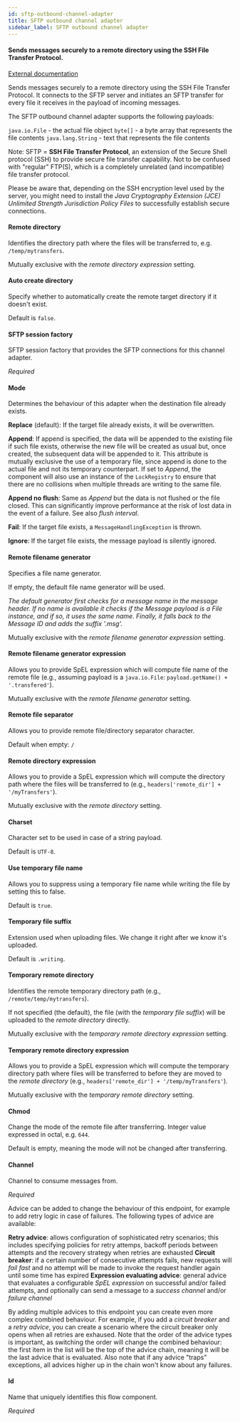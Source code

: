 ```yaml
---
id: sftp-outbound-channel-adapter
title: SFTP outbound channel adapter
sidebar_label: SFTP outbound channel adapter
---
```

#### Sends messages securely to a remote directory using the SSH File Transfer Protocol.
<a href="http://docs.spring.io/spring-integration/docs/2.2.6.RELEASE/reference/html/sftp.html#sftp-outbound" target="_blank">External documentation</a>

Sends messages securely to a remote directory using the SSH File Transfer Protocol. It connects to the SFTP server and initiates an SFTP transfer for every file it receives in the payload of incoming messages.

The SFTP outbound channel adapter supports the following payloads:

<code>java.io.File</code> - the actual file object
<code>byte[]</code> - a byte array that represents the file contents
<code>java.lang.String</code> - text that represents the file contents


Note: SFTP = <b>SSH File Transfer Protocol</b>, an extension of the Secure Shell protocol (SSH) to provide secure file transfer capability. Not to be confused with "regular" FTP(S), which is a completely unrelated (and incompatible) file transfer protocol.

Please be aware that, depending on the SSH encryption level used by the server, you might need to install the <i>Java Cryptography Extension (JCE) Unlimited Strength Jurisdiction Policy Files</i> to successfully establish secure connections.

#### Remote directory
Identifies the directory path where the files will be transferred to, e.g. <code>/temp/mytransfers</code>.

Mutually exclusive with the <i>remote directory expression</i> setting.

#### Auto create directory
Specify whether to automatically create the remote target directory if it doesn't exist.

Default is <code>false</code>.

#### SFTP session factory
SFTP session factory that provides the SFTP connections for this channel adapter.

<i>Required</i>

#### Mode
Determines the behaviour of this adapter when the destination file already exists.

<b>Replace</b> (default): If the target file already exists, it will be overwritten.

<b>Append</b>: If append is specified, the data will be appended to the existing file if such file exists, otherwise the new file will be created as usual but, once created, the subsequent data will be appended to it. This attribute is mutually exclusive the use of a temporary file, since append is done to the actual file and not its temporary counterpart. If set to <i>Append</i>, the component will also use an instance of the <code>LockRegistry</code> to ensure that there are no collisions when multiple threads are writing to the same file.

<b>Append no flush</b>: Same as <i>Append</i> but the data is not flushed or the file closed. This can significantly improve performance at the risk of lost data in the event of a failure. See also <i>flush interval</i>.

<b>Fail</b>: If the target file exists, a <code>MessageHandlingException</code> is thrown.

<b>Ignore</b>: If the target file exists, the message payload is silently ignored.

#### Remote filename generator
Specifies a file name generator.

If empty, the default file name generator will be used. 

<i>The default generator first checks for a message name in the message header. 
If no name is available it checks if the Message payload is a File instance, and if so, it uses the same name. Finally, it falls back to the Message ID and adds the suffix '.msg'. </i>

Mutually exclusive with the <i>remote filename generator expression</i> setting.

#### Remote filename generator expression
Allows you to provide SpEL expression which will compute file name of the remote file (e.g., assuming payload is a <code>java.io.File</code>: <code>payload.getName() + '.transfered'</code>).

Mutually exclusive with the <i>remote filename generator</i> setting.

#### Remote file separator
Allows you to provide remote file/directory separator character.

Default when empty: <code>/</code>

#### Remote directory expression
Allows you to provide a SpEL expression which will compute the directory path where the files will be transferred to (e.g., <code>headers['remote_dir'] + '/myTransfers'</code>).

Mutually exclusive with the <i>remote directory</i> setting.

#### Charset
Character set to be used in case of a string payload. 

Default is <code>UTF-8</code>.

#### Use temporary file name
Allows you to suppress using a temporary file name while writing the file by setting this to false.

Default is <code>true</code>.

#### Temporary file suffix
Extension used when uploading files. We change it right after we know it's uploaded.

Default is <code>.writing</code>.

#### Temporary remote directory
Identifies the remote temporary directory path (e.g., <code>/remote/temp/mytransfers</code>).

If not specified (the default), the file (with the <i>temporary file suffix</i>) will be uploaded to the <i>remote directory</i> directly.

Mutually exclusive with the <i>temporary remote directory expression</i> setting.

#### Temporary remote directory expression
Allows you to provide a SpEL expression which will compute the temporary directory path where files will be transferred to before they are moved to the <i>remote directory</i> (e.g., <code>headers['remote_dir'] + '/temp/myTransfers'</code>).

Mutually exclusive with the <i>temporary remote directory</i> setting.

#### Chmod
Change the mode of the remote file after transferring. Integer value expressed in octal, e.g. <code>644</code>.

Default is empty, meaning the mode will not be changed after transferring.

#### Channel
Channel to consume messages from.

<i>Required</i>


Advice can be added to change the behaviour of this endpoint, for example to add retry logic in case of failures. The following types of advice are available:

<b>Retry advice</b>: allows configuration of sophisticated retry scenarios; this includes specifying policies for retry attemps, backoff periods between attempts and the recovery strategy when retries are exhausted
<b>Circuit breaker</b>: if a certain number of consecutive attempts fails, new requests will <i>fail fast</i> and no attempt will be made to invoke the request handler again until some time has expired
<b>Expression evaluating advice</b>: general advice that evaluates a configurable <i>SpEL expression</i> on successful and/or failed attempts, and optionally can send a message to a <i>success channel</i> and/or <i>failure channel</i>

By adding multiple advices to this endpoint you can create even more complex combined behaviour. For example, if you add a <i>circuit breaker</i> and a <i>retry advice</i>, you can create a scenario where the circuit breaker only opens when all retries are exhaused. Note that the order of the advice types is important, as switching the order will change the combined behaviour: the first item in the list will be the top of the advice chain, meaning it will be the last advice that is evaluated. Also note that if any advice "traps" exceptions, all advices higher up in the chain won't know about any failures.

#### Id
Name that uniquely identifies this flow component.

<i>Required</i>

